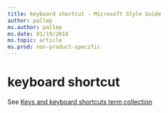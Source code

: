 ```yaml
---
title: keyboard shortcut - Microsoft Style Guide
author: pallep
ms.author: pallep
ms.date: 01/19/2018
ms.topic: article
ms.prod: non-product-specific
---
```


# keyboard shortcut

See [Keys and keyboard shortcuts term collection](/style-guide/a-z-word-list-term-collections/term-collections/keys-keyboard-shortcuts)
